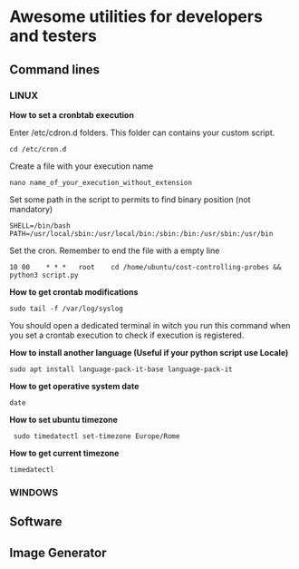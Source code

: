 # Awesome utilities for developers and testers

## Command lines

### LINUX

**How to set a cronbtab execution**

Enter /etc/cdron.d folders. This folder can contains your custom script.

	cd /etc/cron.d

Create a file with your execution name

	nano name_of_your_execution_without_extension

Set some path in the script to permits to find binary position (not mandatory)

	SHELL=/bin/bash
	PATH=/usr/local/sbin:/usr/local/bin:/sbin:/bin:/usr/sbin:/usr/bin

Set the cron. Remember to end the file with a empty line

	10 00    * * *   root    cd /home/ubuntu/cost-controlling-probes && python3 script.py

**How to get crontab modifications**

	sudo tail -f /var/log/syslog

You should open a dedicated terminal in witch you run this command when you set a crontab execution to check if execution is registered.

**How to install another language (Useful if your python script use Locale)**

	sudo apt install language-pack-it-base language-pack-it

**How to get operative system date**

	date
	
**How to set ubuntu timezone**

	 sudo timedatectl set-timezone Europe/Rome

**How to get current timezone**
	
	timedatectl


### WINDOWS

## Software

## Image Generator
